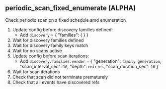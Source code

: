 
## periodic_scan_fixed_enumerate (ALPHA)

Check periodic scan on a fixed schedule amd enumeration

1. Update config before discovery families defined:
    * Add `discovery` = { "families": {  } }
1. Wait for discovery families defined
1. Wait for discovery family keys match
1. Wait for no scans active
1. Update config before scan iterations:
    * Add `discovery.families.vendor` = { "generation": `family generation`, "scan_interval_sec": `10`, "depth": `entries`, "scan_duration_sec": `10` }
1. Wait for scan iterations
1. Check that scan did not terminate prematurely
1. Check that all events have discovered refs
